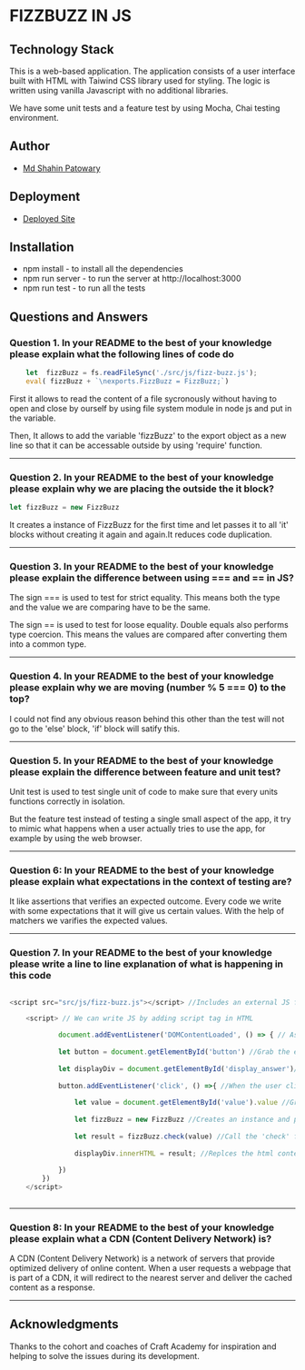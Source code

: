 # FIZZBUZZ IN JS

## Technology Stack
This is a web-based application. The application consists of a user interface built with HTML with Taiwind CSS library used for styling. The logic is written using vanilla Javascript with no additional libraries.

We have some unit tests and a feature test by using Mocha, Chai testing environment.

## Author
- [Md Shahin Patowary](https://github.com/shahin1290/)

## Deployment
- [Deployed Site](https://shahin1290.github.io/fizzbuzz_js_shahin/)

## Installation
 - npm install - to install all the dependencies
 - npm run server - to run the server at http://localhost:3000
 - npm run test - to run all the tests

## Questions and Answers

### Question 1. In your README to the best of your knowledge please explain what the following lines of code do

```javascript
    let  fizzBuzz = fs.readFileSync('./src/js/fizz-buzz.js');
    eval( fizzBuzz + `\nexports.FizzBuzz = FizzBuzz;`)
```
First it allows to read the content of a file sycronously without having to open and close by ourself by using file system module in node js and put in the variable.

Then, It allows to add the variable 'fizzBuzz' to the export object as a new line so that it can be accessable outside by using 'require' function.

---


### Question 2. In your README to the best of your knowledge please explain why we are placing the outside the it block?

```javascript
let fizzBuzz = new FizzBuzz
```
It creates a instance of FizzBuzz for the first time and let passes it to all 'it' blocks without creating it again and again.It reduces code duplication.

---

### Question 3. In your README to the best of your knowledge please explain the difference between using === and == in JS?

The sign === is used to test for strict equality. This means both the type and the value we are comparing have to be the same.

The sign == is used to test for loose equality. Double equals also performs type coercion. This means the values are compared after converting them into a common type.

---

### Question 4. In your README to the best of your knowledge please explain why we are moving (number % 5 === 0) to the top?
I could not find any obvious reason behind this other than the test will not go to the 'else'  block, 'if' block will satify this.

---

### Question 5. In your README to the best of your knowledge please explain the difference between feature and unit test?

Unit test is used to test single unit of code to make sure that every units functions correctly in isolation. 

But the feature test instead of testing a single small aspect of the app, it try to mimic what happens when a user actually tries to use the app, for example by using the web browser.

---

### Question 6: In your README to the best of your knowledge please explain what expectations in the context of testing are?

It like assertions that verifies an expected outcome. Every code we write with some expectations that it will give us certain values. With the help of matchers we varifies the expected values. 

---

### Question 7. In your README to the best of your knowledge please write a line to line explanation of what is happening in this code

```javascript

<script src="src/js/fizz-buzz.js"></script> //Includes an external JS file

    <script> // We can write JS by adding script tag in HTML

            document.addEventListener('DOMContentLoaded', () => { // As soon as the browser fully loaded the html and the DOM tree is built, it fires the handler function
            
            let button = document.getElementById('button') //Grab the element that has the id 'button' and placed it in the variable
            
            let displayDiv = document.getElementById('display_answer')//Grab the element that has the id 'display_answer' and placed it in the variable
            
            button.addEventListener('click', () =>{ //When the user click the button it fires the handler function
                
                let value = document.getElementById('value').value //Grab the element that has the id 'value' and retrieve the value from it and placed it in the variable
                
                let fizzBuzz = new FizzBuzz //Creates an instance and put it in the variable
                
                let result = fizzBuzz.check(value) //Call the 'check' function on that instance by putting variable 'value' as an argument and put the result it in the variable
                
                displayDiv.innerHTML = result; //Replces the html contents of that element with the variable 'result'
                
            })
        })
    </script>
    
```
---
### Question 8: In your README to the best of your knowledge please explain what a CDN (Content Delivery Network) is?

A CDN (Content Delivery Network) is a network of servers that provide optimized delivery of online content. When a user requests a webpage that is part of a CDN, it will redirect to the nearest server and deliver the cached content as a response. 

---

## Acknowledgments
Thanks to the cohort and coaches of Craft Academy for inspiration and helping to solve the issues during its development.